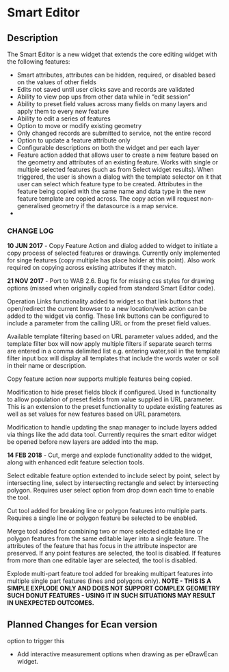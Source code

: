 # Smart Editor ## DescriptionThe Smart Editor is a new widget that extends the core editing widget with the following features:* Smart attributes, attributes can be hidden, required, or disabled based on the values of other fields* Edits not saved until user clicks save and records are validated* Ability to view pop ups from other data while in “edit session”* Ability to preset field values across many fields on many layers and apply them to every new feature* Ability to edit a series of features* Option to move or modify existing geometry* Only changed records are submitted to service, not the entire record* Option to update a feature attribute only* Configurable descriptions on both the widget and per each layer
* Feature action added that allows user to create a new feature based on the geometry and attributes of an existing feature.  Works with single or multiple selected features (such as from Select widget results).  When triggered, the user is shown a dialog with the template selector on it that user can select which feature type to be created.  Attributes in the feature being copied with the same name and data type in the new feature template are copied across. The copy action will request non-generalised geometry if the datasource is a map service.
*    ### CHANGE LOG**10 JUN 2017** - Copy Feature Action and dialog added to widget to initiate a copy process of selected features or drawings.  Currently only implemented for singe features (copy multiple has place holder at this point).  Also work required on copying across existing attributes if they match. **21 NOV 2017** - Port to WAB 2.6.  Bug fix for missing css styles for drawing options (missed when originally copied from standard Smart Editor code).  Operation Links functionality added to widget so that link buttons that open/redirect the current browser to a new location/web action can be added to the widget via config.  These link buttons can be configured to include a parameter from the calling URL or from the preset field values. Available template filtering based on URL parameter values added, and the template filter box will now apply multiple filters if separate search terms are entered in a comma delimited list e.g. entering water,soil in the template filter input box will display all templates that include the words water or soil in their name or description.  Copy feature action now supports multiple features being copied.Modification to hide preset fields block if configured.  Used in functionality to allow population of preset fields from value supplied in URL parameter.  This is an extension to the preset functionality to update existing features as well as set values for new features based on URL parameters.Modification to handle updating the snap manager to include layers added via things like the add data tool.  Currently requires the smart editor widget be opened before new layers are added into the map. **14 FEB 2018** - Cut, merge and explode functionality added to the widget, along with enhanced edit feature selection tools.Select editable feature option extended to include select by point, select by intersecting line, select by intersecting rectangle and select by intersecting polygon.  Requires user select option from drop down each time to enable the tool.Cut tool added for breaking line or polygon features into multiple parts.  Requires a single line or polygon feature be selected to be enabled.Merge tool added for combining two or more selected editable line or polygon features from the same editable layer into a single feature.  The attributes of the feature that has focus in the attribute inspector are preserved. If any point features are selected, the tool is disabled.  If features from more than one editable layer are selected, the tool is disabled.Explode multi-part feature tool added for breaking multipart features into multiple single part features (lines and polygons only). **NOTE - THIS IS A SIMPLE EXPLODE ONLY AND DOES NOT SUPPORT COMPLEX GEOMETRY SUCH DONUT FEATURES - USING IT IN SUCH SITUATIONS MAY RESULT IN UNEXPECTED OUTCOMES.**  ## Planned Changes for Ecan versionoption to trigger this* Add interactive measurement options when drawing as per eDrawEcan widget.